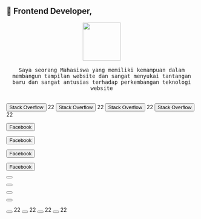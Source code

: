 
##  :wave: Frontend Developer, 

<p align="center">
  <img src="https://raw.githubusercontent.com/coderjojo/coderjojo/master/img/github.gif" width=100>
  <br><br>
  <samp>
   Saya seorang Mahasiswa yang memiliki kemampuan dalam membangun tampilan website dan
   sangat menyukai tantangan baru dan sangat antusias terhadap perkembangan teknologi website
  </samp>
</p>

######
<!--Stack Overflow-->
<button type="button" class="btn btn-lg btn-so">
  <i class="fab fa-stack-overflow pr-1"></i>
  <span>Stack Overflow</span>
</button>
<span class="counter counter-lg">22</span>

<!--Stack Overflow-->
<button type="button" class="btn btn-so">
  <i class="fab fa-stack-overflow pr-1"></i>
  <span>Stack Overflow</span>
</button>
<span class="counter">22</span>

<!--Stack Overflow-->
<button type="button" class="btn btn-md btn-so">
  <i class="fab fa-stack-overflow pr-1"></i>
  <span>Stack Overflow</span>
</button>
<span class="counter counter-md">22</span>

<!--Stack Overflow-->
<button type="button" class="btn btn-sm btn-so">
  <i class="fab fa-stack-overflow pr-1"></i>
  <span>Stack Overflow</span>
</button>
<span class="counter counter-sm">22</span>

<!--Facebook-->
<button type="button" class="btn btn-lg btn-fb"><i class="fab fa-facebook-f pr-1"></i> Facebook</button>
<!--Facebook-->
<button type="button" class="btn btn-fb"><i class="fab fa-facebook-f pr-1"></i> Facebook</button>
<!--Facebook-->
<button type="button" class="btn btn-md btn-fb"><i class="fab fa-facebook-f pr-1"></i> Facebook</button>
<!--Facebook-->
<button type="button" class="btn btn-sm btn-fb"><i class="fab fa-facebook-f pr-1"></i> Facebook</button>

<!--Dribbble-->
<button type="button" class="btn btn-lg btn-dribbble"><i class="fab fa-dribbble"></i></button>
<!--Dribbble-->
<button type="button" class="btn btn-dribbble"><i class="fab fa-dribbble"></i></button>
<!--Dribbble-->
<button type="button" class="btn btn-md btn-dribbble"><i class="fab fa-dribbble"></i></button>
<!--Dribbble-->
<button type="button" class="btn btn-sm btn-dribbble"><i class="fab fa-dribbble"></i></button>

<!--Slack-->
<button type="button" class="btn btn-lg btn-slack">
  <i class="fab fa-slack-hash"></i>
</button>
<span class="counter counter-lg">22</span>

<!--Slack-->
<button type="button" class="btn btn-slack">
  <i class="fab fa-slack-hash"></i>
</button>
<span class="counter">22</span>

<!--Slack-->
<button type="button" class="btn btn-md btn-slack">
  <i class="fab fa-slack-hash"></i>
</button>
<span class="counter counter-md">22</span>

<!--Slack-->
<button type="button" class="btn btn-sm btn-slack">
  <i class="fab fa-slack-hash"></i>
</button>
<span class="counter counter-sm">22</span>

<!--Twitter-->
<a class="btn-floating btn-lg btn-tw" type="button" role="button"><i class="fab fa-twitter"></i></a>
<!--Twitter-->
<a class="btn-floating btn-tw" type="button" role="button"><i class="fab fa-twitter"></i></a>
<!--Twitter-->
<a class="btn-floating btn-sm btn-tw" type="button" role="button"><i class="fab fa-twitter"></i></a>

<!--Reddit-->
<a class="reddit-ic" role="button"><i class="fab fa-5x fa-reddit-alien px-3"></i></a>
<!--Reddit-->
<a class="reddit-ic" role="button"><i class="fab fa-4x fa-reddit-alien pr-3"></i></a>
<!--Reddit-->
<a class="reddit-ic" role="button"><i class="fab fa-3x fa-reddit-alien pr-3"></i></a>
<!--Reddit-->
<a class="reddit-ic" role="button"><i class="fab fa-2x fa-reddit-alien pr-3"></i></a>
<!--Reddit-->
<a class="reddit-ic" role="button"><i class="fab fa-lg fa-reddit-alien pr-3"></i></a>
<!--Reddit-->
<a class="reddit-ic" role="button"><i class="fab fa-reddit-alien"></i></a>


